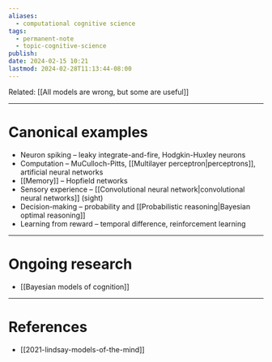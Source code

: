 ```yaml
---
aliases:
  - computational cognitive science
tags:
  - permanent-note
  - topic-cognitive-science
publish: 
date: 2024-02-15 10:21
lastmod: 2024-02-28T11:13:44-08:00
---
```

Related: [[All models are wrong, but some are useful]]

---
# Canonical examples

- Neuron spiking – leaky integrate-and-fire, Hodgkin-Huxley neurons
- Computation – MuCulloch-Pitts, [[Multilayer perceptron|perceptrons]], artificial neural networks
- [[Memory]] – Hopfield networks
- Sensory experience – [[Convolutional neural network|convolutional neural networks]] (sight)
- Decision-making – probability and [[Probabilistic reasoning|Bayesian optimal reasoning]]
- Learning from reward – temporal difference, reinforcement learning

---
# Ongoing research

- [[Bayesian models of cognition]]

---
# References

- [[2021-lindsay-models-of-the-mind]]